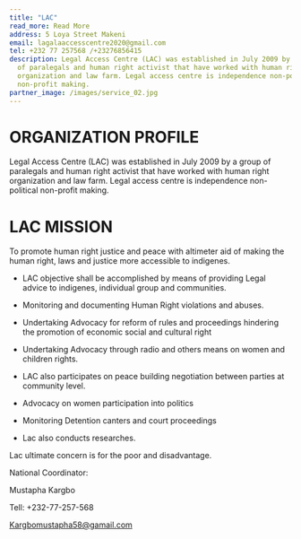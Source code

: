 ```yaml
---
title: "LAC"
read_more: Read More
address: 5 Loya Street Makeni
email: lagalaaccesscentre2020@gmail.com
tel: +232 77 257568 /+23276856415
description: Legal Access Centre (LAC) was established in July 2009 by a group
  of paralegals and human right activist that have worked with human right
  organization and law farm. Legal access centre is independence non-political
  non-profit making.
partner_image: /images/service_02.jpg
---
```

# ORGANIZATION PROFILE
Legal Access Centre (LAC) was established in July 2009 by a group of paralegals and human right activist that have worked with human right organization and law farm. Legal access centre is independence non-political non-profit making.
# LAC MISSION
To promote human right justice and peace with altimeter aid of making the human right, laws and justice more accessible to indigenes. 

* LAC objective shall be accomplished by means of providing Legal advice to indigenes, individual group and communities.
  
* Monitoring and documenting Human Right violations and abuses.
* Undertaking Advocacy for reform of rules and proceedings hindering the promotion of economic social and cultural right
 
* Undertaking Advocacy through radio and others means on women and children rights.
* LAC also participates on peace building negotiation between parties at community level.
* Advocacy on women participation into politics
* Monitoring Detention canters and court proceedings
* Lac also conducts researches. 

Lac ultimate concern is for the poor and disadvantage.
 
National Coordinator:
  
Mustapha Kargbo
 
Tell: +232-77-257-568
 
Kargbomustapha58@gamail.com
     

